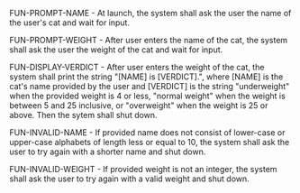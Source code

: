 FUN-PROMPT-NAME - At launch, the system shall ask the user the name of the user's cat and wait for input.

FUN-PROMPT-WEIGHT - After user enters the name of the cat, the system shall ask the user the weight of the cat and wait for input.

FUN-DISPLAY-VERDICT - After user enters the weight of the cat, the system shall print the string "[NAME] is [VERDICT].", where [NAME] is the cat's name provided by the user and [VERDICT] is the string "underweight" when the provided weight is 4 or less, "normal weight" when the weight is between 5 and 25 inclusive, or "overweight" when the weight is 25 or above.  Then the sytem shall shut down.

FUN-INVALID-NAME - If provided name does not consist of lower-case or upper-case alphabets of length less or equal to 10, the system shall ask the user to try again with a shorter name and shut down.

FUN-INVALID-WEIGHT - If provided weight is not an integer, the system shall ask the user to try again with a valid weight and shut down.
